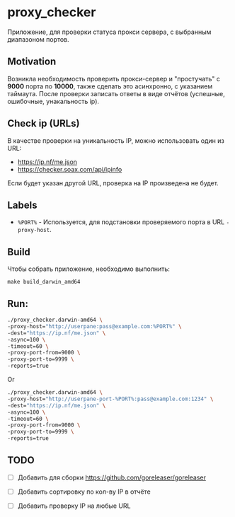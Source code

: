# proxy_checker

Приложение, для проверки статуса прокси сервера, с выбранным диапазоном портов. 

## Motivation

Возникла необходимость проверить прокси-сервер и "простучать" с **9000** порта по **10000**, также сделать это асинхронно, с указанием таймаута. После проверки записать ответы в виде отчётов (успешные, ошибочные, унакальность ip). 

## Check ip (URLs)

В качестве проверки на уникальность IP, можно использовать один из URL:

- https://ip.nf/me.json
- https://checker.soax.com/api/ipinfo

Если будет указан другой URL, проверка на IP произведена не будет.

## Labels

- `%PORT%` - Используется, для подстановки проверяемого порта в URL `-proxy-host`.

## Build

Чтобы собрать приложение, необходимо выполнить:

```
make build_darwin_amd64
```

## Run:

```bash
./proxy_checker.darwin-amd64 \
-proxy-host="http://userpane:pass@example.com:%PORT%" \
-dest="https://ip.nf/me.json" \
-async=100 \
-timeout=60 \
-proxy-port-from=9000 \
-proxy-port-to=9999 \
-reports=true
```

Or

```bash
./proxy_checker.darwin-amd64 \
-proxy-host="http://userpane-port-%PORT%:pass@example.com:1234" \
-dest="https://ip.nf/me.json" \
-async=100 \
-timeout=60 \
-proxy-port-from=9000 \
-proxy-port-to=9999 \
-reports=true
```

## TODO

- [ ] Добавить для сборки https://github.com/goreleaser/goreleaser
- [ ] Добавить сортировку по кол-ву IP в отчёте
- [ ] Добавить проверку IP на любые URL

